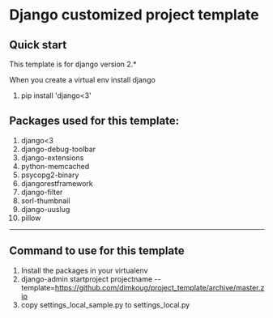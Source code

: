 Django customized project template
=================================

Quick start
-----------
This template is for django version 2.*

When you create a virtual env install django

1. pip install 'django<3'

Packages used for this template:
-------------------------------
1. django<3
2. django-debug-toolbar
3. django-extensions
4. python-memcached
5. psycopg2-binary
6. djangorestframework
7. django-filter
8. sorl-thumbnail
9. django-uuslug
10. pillow
---------

Command to use for this template
--------------------------------
1. Install the packages in your virtualenv
2. django-admin startproject projectname --template=https://github.com/dimkoug/project_template/archive/master.zip
3. copy settings_local_sample.py to settings_local.py
